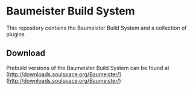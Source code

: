 Baumeister Build System
=======================

This repository contains the Baumeister Build System and a collection of plugins.


Download
--------
Prebuild versions of the Baumeister Build System can be found at
[http://downloads.soulspace.org/Baumeister/] (http://downloads.soulspace.org/Baumeister/)


